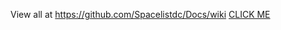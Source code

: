 View all at https://github.com/Spacelistdc/Docs/wiki [CLICK ME](https://github.com/Spacelistdc/Docs/wiki)
